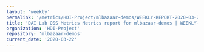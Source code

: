 ```yaml
---
layout: 'weekly'
permalink: '/metrics/HDI-Project/mlbazaar-demos/WEEKLY-REPORT-2020-03-22'
title: 'DAI Lab OSS Metrics Metrics report for mlbazaar-demos | WEEKLY-REPORT-2020-03-22'
organization: 'HDI-Project'
repository: 'mlbazaar-demos'
current_date: '2020-03-22'
---
```

